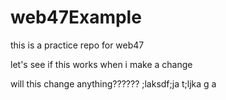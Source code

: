 # web47Example
this is a practice repo for web47

let's see if this works when i make a change


will this change anything??????
;laksdf;ja t;ljka g
a